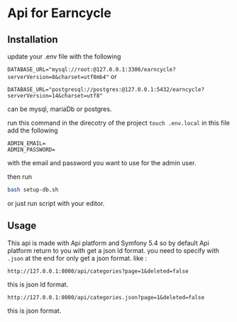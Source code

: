 # Api for Earncycle

## Installation
update your .env file with the following

`DATABASE_URL="mysql://root:@127.0.0.1:3306/earncycle?serverVersion=8&charset=utf8mb4"`
or

`DATABASE_URL="postgresql://postgres:@127.0.0.1:5432/earncycle?serverVersion=14&charset=utf8"`

can be mysql, mariaDb or postgres.

run this command in the direcotry of the project
`touch .env.local`
in this file add the following
```
ADMIN_EMAIL=
ADMIN_PASSWORD=
```
with the email and password you want to use for the admin user.

then run
```bash
bash setup-db.sh
```
or just run script with your editor.

## Usage

This api is made with Api platform and Symfony 5.4
so by default Api platform return to you with get a json ld format.
you need to specify with `.json` at the end for only get a json format.
like :
```
http://127.0.0.1:8000/api/categories?page=1&deleted=false
```
this is json ld format. 
```
http://127.0.0.1:8000/api/categories.json?page=1&deleted=false
```
this is json format.
